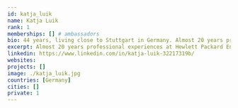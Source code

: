 ```yaml
---
id: katja_luik
name: Katja Luik
rank: 1
memberships: [] # ambassadors
bio: 44 years, living close to Stuttgart in Germany. Almost 20 years professional experiences at Hewlett Packard Enterprise in various EMEA Business Unit and Supply Chain Finance/Controlling functions for the Storage and Servers Business segment. Enjoy a GAP Year since May 2018, with focus on social engagement and a growing interest in new technologies and markets (…but still not a tech Lady :-) ). Ambassador fell in love with Threefold I believe the world needs positive changes - end to end- the way we communicate, the way we support each other, the way we care - in all aspects of life - including the IT side. TF has a great approach - and I’m excited to get closer into the TF mission. Therefore- THANK YOU Owen and Peter for the chance to gather more insight about TF technology and the people involved.
excerpt: Almost 20 years professional experiences at Hewlett Packard Enterprise.
linkedin: https://www.linkedin.com/in/katja-luik-32217319b/
websites: 
projects: []
image: ./katja_luik.jpg
countries: [Germany]
cities: []
private: 1
---
```

